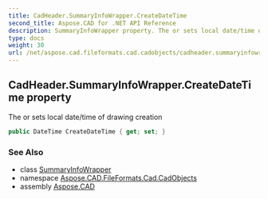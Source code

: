 ```yaml
---
title: CadHeader.SummaryInfoWrapper.CreateDateTime
second_title: Aspose.CAD for .NET API Reference
description: SummaryInfoWrapper property. The or sets local date/time of drawing creation
type: docs
weight: 30
url: /net/aspose.cad.fileformats.cad.cadobjects/cadheader.summaryinfowrapper/createdatetime/
---
```

## CadHeader.SummaryInfoWrapper.CreateDateTime property

The or sets local date/time of drawing creation

```csharp
public DateTime CreateDateTime { get; set; }
```

### See Also

* class [SummaryInfoWrapper](../)
* namespace [Aspose.CAD.FileFormats.Cad.CadObjects](../../cadheader.summaryinfowrapper/)
* assembly [Aspose.CAD](../../../)


